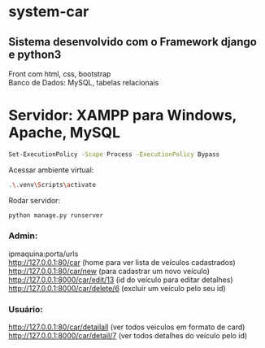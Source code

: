 # system-car
## Sistema desenvolvido com o Framework django e python3
Front com html, css, bootstrap<br>
Banco de Dados: MySQL, tabelas relacionais<br>


# Servidor: XAMPP para Windows, Apache, MySQL<br>
```sh
Set-ExecutionPolicy -Scope Process -ExecutionPolicy Bypass 
```
Acessar ambiente virtual:<br>
```sh
.\.venv\Scripts\activate   
```
Rodar servidor:<br>
```sh
python manage.py runserver
```


### Admin:<br>
ipmaquina:porta/urls <br>
http://127.0.0.1:80/car (home para ver lista de veículos cadastrados)<br>
http://127.0.0.1:80/car/new (para cadastrar um novo veículo)<br>
http://127.0.0.1:8000/car/edit/13 (id do veículo para editar detalhes)<br>
http://127.0.0.1:8000/car/delete/6 (excluir um veículo pelo seu id)<br>

### Usuário:<br>
http://127.0.0.1:80/car/detailall  (ver todos veiculos em formato de card)<br>
http://127.0.0.1:8000/car/detail/7  (ver todos detalhes do veículo pelo id)<br>
